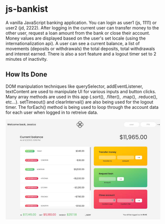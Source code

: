 # js-bankist
A vanilla JavaScript banking application. You can login as user1 (js, 1111) or user2 (jd, 2222). After logging in the current user can transfer money to the other user, request a loan amount from the bank or close their account. Money values are displayed based on the user's set locale (using the internationalization api). A user can see a current balance, a list of movements (deposits or withdrawals) the total deposits, total withdrawals and interest earned. There is also a sort feature and a logout timer set to 2 minutes of inactivity.

## How Its Done
DOM manipulation techniques like querySelector, addEventListener, textContent are used to manipulate UI for various inputs and button clicks. Many array methods are used in this app (.sort(), .filter(), .map(), .reduce(), etc...). setTimeout() and clearInterval() are also being used for the logout timer. The forEach() method is being used to loop through the account data for each user when logged in to retreive data.

![Bankist](js-bankist.jpg)
